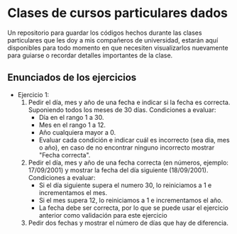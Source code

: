 
# Clases de cursos particulares dados

Un repositorio para guardar los códigos hechos durante las clases particulares que les doy a mis compañeros de universidad, estarán aquí disponibles para todo momento en que necesiten visualizarlos nuevamente para guiarse o recordar detalles importantes de la clase.




## Enunciados de los ejercicios

- Ejercicio 1: 
    1. Pedir el día, mes y año de una fecha e indicar si la fecha es correcta. Suponiendo todos los meses de 30 días. Condiciones a evaluar:
        - Día en el rango 1 a 30.
        - Mes en el rango 1 a 12.
        - Año cualquiera mayor a 0.
        - Evaluar cada condición e indicar cuál es incorrecto (sea dia, mes o año), en caso de no encontrar ninguno incorrecto mostrar "Fecha correcta".
    2. Pedir el día, mes y año de una fecha correcta (en números, ejemplo: 17/09/2001) y mostrar la fecha del día siguiente (18/09/2001). Condiciones a evaluar: 
        - Si el día siguiente supera el numero 30, lo reiniciamos a 1 e incrementamos el mes.
        - Si el mes supera 12, lo reiniciamos a 1 e incrementamos el año.
        - La fecha debe ser correcta, por lo que se puede usar el ejercicio anterior como validación para este ejercicio
    3. Pedir dos fechas y mostrar el número de días que hay de diferencia. 
